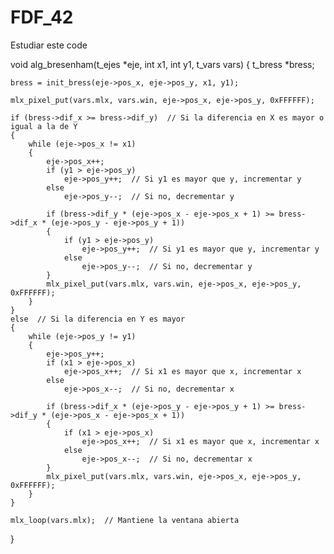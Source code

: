 # FDF_42

Estudiar este code

void alg_bresenham(t_ejes *eje, int x1, int y1, t_vars vars)
{
    t_bress *bress;

    bress = init_bress(eje->pos_x, eje->pos_y, x1, y1);

    mlx_pixel_put(vars.mlx, vars.win, eje->pos_x, eje->pos_y, 0xFFFFFF);

    if (bress->dif_x >= bress->dif_y)  // Si la diferencia en X es mayor o igual a la de Y
    {
        while (eje->pos_x != x1)
        {
            eje->pos_x++;
            if (y1 > eje->pos_y)
                eje->pos_y++;  // Si y1 es mayor que y, incrementar y
            else
                eje->pos_y--;  // Si no, decrementar y

            if (bress->dif_y * (eje->pos_x - eje->pos_x + 1) >= bress->dif_x * (eje->pos_y - eje->pos_y + 1))
            {
                if (y1 > eje->pos_y)
                    eje->pos_y++;  // Si y1 es mayor que y, incrementar y
                else
                    eje->pos_y--;  // Si no, decrementar y
            }
            mlx_pixel_put(vars.mlx, vars.win, eje->pos_x, eje->pos_y, 0xFFFFFF);
        }
    }
    else  // Si la diferencia en Y es mayor
    {
        while (eje->pos_y != y1)
        {
            eje->pos_y++;
            if (x1 > eje->pos_x)
                eje->pos_x++;  // Si x1 es mayor que x, incrementar x
            else
                eje->pos_x--;  // Si no, decrementar x

            if (bress->dif_x * (eje->pos_y - eje->pos_y + 1) >= bress->dif_y * (eje->pos_x - eje->pos_x + 1))
            {
                if (x1 > eje->pos_x)
                    eje->pos_x++;  // Si x1 es mayor que x, incrementar x
                else
                    eje->pos_x--;  // Si no, decrementar x
            }
            mlx_pixel_put(vars.mlx, vars.win, eje->pos_x, eje->pos_y, 0xFFFFFF);
        }
    }

    mlx_loop(vars.mlx);  // Mantiene la ventana abierta
}
